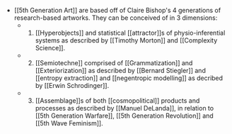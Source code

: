 - [[5th Generation Art]] are based off of Claire Bishop's 4 generations of research-based artworks. They can be conceived of in 3 dimensions:
	- 1. [[Hyperobjects]] and statistical [[attractor]]s of physio-inferential systems as described by [[Timothy Morton]] and [[Complexity Science]].
	- 2. [[Semiotechne]] comprised of [[Grammatization]] and [[Exteriorization]] as described by [[Bernard Stiegler]] and [[entropy extraction]] and [[negentropic modelling]] as decribed by [[Erwin Schrodinger]].
	- 3. [[Assemblage]]s of both [[cosmopolitical]] products and processes as described by [[Manuel DeLanda]], in relation to [[5th Generation Warfare]], [[5th Generation Revolution]] and [[5th Wave Feminism]].